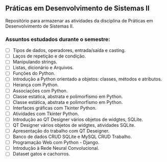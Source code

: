 ## Práticas em Desenvolvimento de Sistemas II

Repositório para armazenar as atividades da disciplina de Práticas em Desenvolvimento de Sistemas II.

### Assuntos estudados durante o  semestre:

- [ ] Tipos de dados, operadores, entrada/saída e casting.
- [ ] Laços de repetição e de condição.
- [ ] Manipulando strings.
- [ ] Listas, dicionário e Arquivos.
- [ ] Funções do Python.
- [ ] Introdução a Python orientado a objetos: classes, métodos e atributos.
- [ ] Herança com Python.
- [ ] Associações com Python.
- [ ] Classe estática, abstrata e polimorfismo em Python.
- [ ] Classe estática, abstrata e polimorfismo em Python.
- [ ] Interfaces gráficas com Tkinter Python.
- [ ] Atividades com Tkinter Python.
- [ ] Introdução ao QT Designer vários objetos de widgtes, SQLite.
- [ ] QT Designer vários objetos de widgtes, atividades SQLite.
- [ ] Apresentação do trabalho com QT Deseigner.
- [ ] Banco de dados CRUD SQLite e MySQL CRUD Trabalho.
- [ ] Programação Web com Python - Django.
- [ ] Introdução à Rede Neural Convolucional.
- [ ] Dataset gatos e cachorros.
